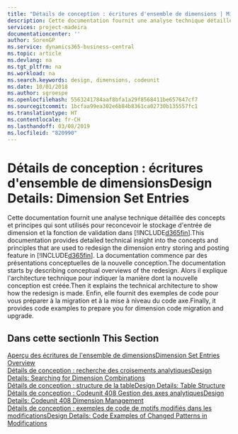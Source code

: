 ```yaml
---
title: "Détails de conception : écritures d'ensemble de dimensions | Microsoft Docs"
description: Cette documentation fournit une analyse technique détaillée des concepts et principes qui sont utilisés pour reconcevoir la fonction de stockage et de validation d'écritures de dimension.
services: project-madeira
documentationcenter: ''
author: SorenGP
ms.service: dynamics365-business-central
ms.topic: article
ms.devlang: na
ms.tgt_pltfrm: na
ms.workload: na
ms.search.keywords: design, dimensions, codeunit
ms.date: 10/01/2018
ms.author: sgroespe
ms.openlocfilehash: 5563241784aaf8bfa1a29f8568411be657647cf7
ms.sourcegitcommit: 1bcfaa99ea302e6b84b8361ca02730b135557fc1
ms.translationtype: HT
ms.contentlocale: fr-CH
ms.lasthandoff: 03/08/2019
ms.locfileid: "820990"
---
```

# <a name="design-details-dimension-set-entries"></a><span data-ttu-id="42fa3-103">Détails de conception : écritures d'ensemble de dimensions</span><span class="sxs-lookup"><span data-stu-id="42fa3-103">Design Details: Dimension Set Entries</span></span>
<span data-ttu-id="42fa3-104">Cette documentation fournit une analyse technique détaillée des concepts et principes qui sont utilisés pour reconcevoir le stockage d'entrée de dimension et la fonction de validation dans [!INCLUDE[d365fin](includes/d365fin_md.md)].</span><span class="sxs-lookup"><span data-stu-id="42fa3-104">This documentation provides detailed technical insight into the concepts and principles that are used to redesign the dimension entry storing and posting feature in [!INCLUDE[d365fin](includes/d365fin_md.md)].</span></span> <span data-ttu-id="42fa3-105">La documentation commence par des présentations conceptuelles de la nouvelle conception.</span><span class="sxs-lookup"><span data-stu-id="42fa3-105">The documentation starts by describing conceptual overviews of the redesign.</span></span> <span data-ttu-id="42fa3-106">Alors il explique l'architecture technique pour indiquer la manière dont la nouvelle conception est créée.</span><span class="sxs-lookup"><span data-stu-id="42fa3-106">Then it explains the technical architecture to show how the redesign is made.</span></span> <span data-ttu-id="42fa3-107">Enfin, elle fournit des exemples de code pour vous préparer à la migration et à la mise à niveau du code axe.</span><span class="sxs-lookup"><span data-stu-id="42fa3-107">Finally, it provides code examples to prepare you for dimension code migration and upgrade.</span></span>  

## <a name="in-this-section"></a><span data-ttu-id="42fa3-108">Dans cette section</span><span class="sxs-lookup"><span data-stu-id="42fa3-108">In This Section</span></span>  
[<span data-ttu-id="42fa3-109">Aperçu des écritures de l'ensemble de dimensions</span><span class="sxs-lookup"><span data-stu-id="42fa3-109">Dimension Set Entries Overview</span></span>](design-details-dimension-set-entries-overview.md)  
[<span data-ttu-id="42fa3-110">Détails de conception : recherche des croisements analytiques</span><span class="sxs-lookup"><span data-stu-id="42fa3-110">Design Details: Searching for Dimension Combinations</span></span>](design-details-searching-for-dimension-combinations.md)  
[<span data-ttu-id="42fa3-111">Détails de conception : structure de la table</span><span class="sxs-lookup"><span data-stu-id="42fa3-111">Design Details: Table Structure</span></span>](design-details-table-structure.md)  
[<span data-ttu-id="42fa3-112">Détails de conception : Codeunit 408 Gestion des axes analytiques</span><span class="sxs-lookup"><span data-stu-id="42fa3-112">Design Details: Codeunit 408 Dimension Management</span></span>](design-details-codeunit-408-dimension-management.md)  
[<span data-ttu-id="42fa3-113">Détails de conception : exemples de code de motifs modifiés dans les modifications</span><span class="sxs-lookup"><span data-stu-id="42fa3-113">Design Details: Code Examples of Changed Patterns in Modifications</span></span>](design-details-code-examples-of-changed-patterns-in-modifications.md)
